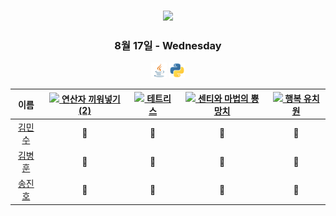 <div align="center">
  <h3><img src="https://images.velog.io/images/kyle/post/b43968c8-412e-4bad-9e02-805bd14d5445/what-is-an-algorithm.png" height="300"/></h3>

  ### <center>**8월 17일 - Wednesday**</center>
  <!--Java-->
  <img src="https://raw.githubusercontent.com/vscode-icons/vscode-icons/master/icons/file_type_jar.svg" height="25"/>
  <!--Python-->
  <img src="https://raw.githubusercontent.com/vscode-icons/vscode-icons/master/icons/file_type_python.svg" height="25"/>

  <!--문제를 풀었으면 위의 아이콘을 복사해서 붙여넣기-->
  <!--링크 삽입할 때 Forked Repo(개인 저장소)가 아닌 Remote Repo(원본 저장소) 주소를 붙여넣을 것-->
  |이름|[<img src="https://d2gd6pc034wcta.cloudfront.net/tier/9.svg" height="12"> 연산자 끼워넣기 (2)](https://www.acmicpc.net/problem/15658)|[<img src="https://d2gd6pc034wcta.cloudfront.net/tier/10.svg" height="12"> 테트리스](https://www.acmicpc.net/problem/3019)|[<img src="https://d2gd6pc034wcta.cloudfront.net/tier/10.svg" height="12"> 센티와 마법의 뿅망치](https://www.acmicpc.net/problem/19638)|[<img src="https://d2gd6pc034wcta.cloudfront.net/tier/11.svg" height="12"> 행복 유치원](https://www.acmicpc.net/problem/13164)|
  |:---:|:---:|:---:|:---:|:---:|
  |[김민수](https://github.com/Minsu9130)|🧠|🧠|🧠|🧠|
  |[김병훈](https://github.com/hunibottle)|🧠|🧠|🧠|🧠|
  |[송진호](https://github.com/sth4881)|🧠|🧠|🧠|🧠|
